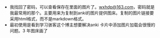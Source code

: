 - 我找回了密码，可以查看保存在里面的图片了。wxhdp@163.com，密码就是我最常用的那个。主要用来为复制到anki的图片提供图床。复制的图片链接要采用html格式，而不是markdown格式。
- 最初使用是看到学习骇客这个博主想要解决anki 卡片中添加图片加载会很慢的问题。3 年图床画了
